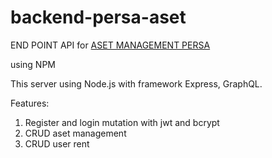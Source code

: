 # backend-persa-aset
END POINT API for [ASET MANAGEMENT PERSA](https://github.com/mhmdrosyad/aset-persa-nextjs)

using NPM

This server using Node.js with framework Express, GraphQL.

Features:
1. Register and login mutation with jwt and bcrypt
2. CRUD aset management
3. CRUD user rent

